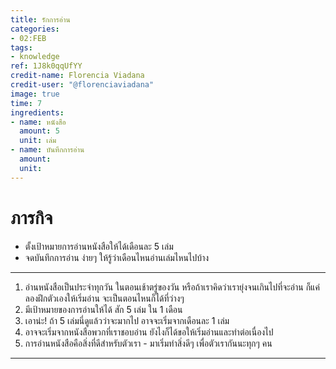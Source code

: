 ```yaml
---
title: รักการอ่าน
categories:
- 02:FEB
tags:
- knowledge
ref: 1J8k0qqUfYY
credit-name: Florencia Viadana
credit-user: "@florenciaviadana"
image: true
time: 7
ingredients:
- name: หนังสือ
  amount: 5
  unit: เล่ม
- name: บันทึกการอ่าน
  amount: 
  unit: 
---
```


# ภารกิจ
 - ตั้งเป้าหมายการอ่านหนังสือให้ได้เดือนละ 5 เล่ม
 - จดบันทึกการอ่าน ง่ายๆ ให้รู้ว่าเดือนไหนอ่านเล่มไหนไปบ้าง

---
1. อ่านหนังสือเป็นประจำทุกวัน ในตอนเช้าตรู่ของวัน หรือถ้าเราคิดว่าเรายุ่งจนเกินไปที่จะอ่าน ก็แค่ลองฝึกตัวเองให้เริ่มอ่าน จะเป็นตอนไหนก็ได้ที่ว่างๆ
2. มีเป้าหมายของการอ่านให้ได้ สัก 5 เล่ม ใน 1 เดือน
3. เอาน่ะ! ถ้า 5 เล่มนี่ดูแล้วว่าจะมากไป อาจจะเริ่มจากเดือนละ 1 เล่ม
4. อาจจะเริ่มจากหนังสือพวกที่เราชอบอ่าน ยังไงก็ได้ขอให้เริ่มอ่านและทำต่อเนื่องไป
5. การอ่านหนังสือคือสิ่งที่ดีสำหรับตัวเรา - มาเริ่มทำสิ่งดีๆ เพื่อตัวเรากันนะทุกๆ คน

---
